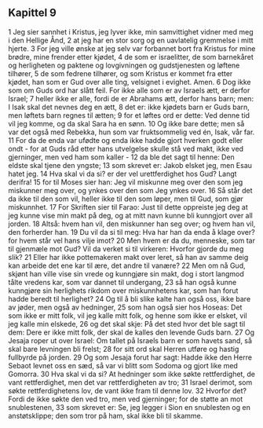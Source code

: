 ## Kapittel 9

1 Jeg sier sannhet i Kristus, jeg lyver ikke, min samvittighet vidner med meg i den Hellige Ånd,
2 at jeg har en stor sorg og en uavlatelig gremmelse i mitt hjerte.
3 For jeg ville ønske at jeg selv var forbannet bort fra Kristus for mine brødre, mine frender etter kjødet,
4 de som er israelitter, de som barnekåret og herligheten og paktene og lovgivningen og gudstjenesten og løftene tilhører,
5 de som fedrene tilhører, og som Kristus er kommet fra etter kjødet, han som er Gud over alle ting, velsignet i evighet. Amen.
6 Dog ikke som om Guds ord har slått feil. For ikke alle som er av Israels ætt, er derfor Israel;
7 heller ikke er alle, fordi de er Abrahams ætt, derfor hans barn; men: I Isak skal det nevnes deg en ætt,
8 det er: ikke kjødets barn er Guds barn, men løftets barn regnes til ætten;
9 for et løftes ord er dette: Ved denne tid vil jeg komme, og da skal Sara ha en sønn.
10 Og ikke bare dette; men så var det også med Rebekka, hun som var fruktsommelig ved én, Isak, vår far.
11 For da de enda var ufødte og enda ikke hadde gjort hverken godt eller ondt - for at Guds råd etter hans utvelgelse skulle stå ved makt, ikke ved gjerninger, men ved ham som kaller -
12 da ble det sagt til henne: Den eldste skal tjene den yngste;
13 som skrevet er: Jakob elsket jeg, men Esau hatet jeg.
14 Hva skal vi da si? er der vel urettferdighet hos Gud? Langt derifra!
15 for til Moses sier han: Jeg vil miskunne meg over den som jeg miskunner meg over, og ynkes over den som Jeg ynkes over.
16 Så står det da ikke til den som vil, heller ikke til den som løper, men til Gud, som gjør miskunnhet.
17 For Skriften sier til Farao: Just til dette oppreiste jeg deg at jeg kunne vise min makt på deg, og at mitt navn kunne bli kunngjort over all jorden.
18 Altså: hvem han vil, den miskunner han seg over; og hvem han vil, den forherder han.
19 Du vil da si til meg: Hva har han da enda å klage over? for hvem står vel hans vilje imot?
20 Men hvem er da du, menneske, som tar til gjenmæle mot Gud? Vil da verket si til virkeren: Hvorfor gjorde du meg slik?
21 Eller har ikke pottemakeren makt over leret, så han av samme deig kan arbeide det ene kar til ære, det andre til vanære?
22 Men om nå Gud, skjønt han ville vise sin vrede og kunngjøre sin makt, dog i stort langmod tålte vredens kar, som var dannet til undergang,
23 så han også kunne kunngjøre sin herlighets rikdom over miskunnhetens kar, som han forut hadde beredt til herlighet?
24 Og til å bli slike kalte han også oss, ikke bare av jøder, men også av hedninger,
25 som han også sier hos Hoseas: Det som ikke er mitt folk, vil jeg kalle mitt folk, og henne som ikke er elsket, vil jeg kalle min elskede,
26 og det skal skje: På det sted hvor det ble sagt til dem: Dere er ikke mitt folk, der skal de kalles den levende Guds barn.
27 Og Jesaja roper ut over Israel: Om tallet på Israels barn er som havets sand, så skal bare levningen bli frelst;
28 for sitt ord skal Herren utføre og hastig fullbyrde på jorden.
29 Og som Jesaja forut har sagt: Hadde ikke den Herre Sebaot levnet oss en sæd, så var vi blitt som Sodoma og gjort like med Gomorra.
30 Hva skal vi da si? At hedninger som ikke søkte rettferdighet, de vant rettferdighet, men det var rettferdigheten av tro;
31 Israel derimot, som søkte rettferdighetens lov, de vant ikke fram til denne lov.
32 Hvorfor det? Fordi de ikke søkte den ved tro, men ved gjerninger; for de støtte an mot snublestenen,
33 som skrevet er: Se, jeg legger i Sion en snublesten og en anstøtsklippe; den som tror på ham, skal ikke bli til skamme.
